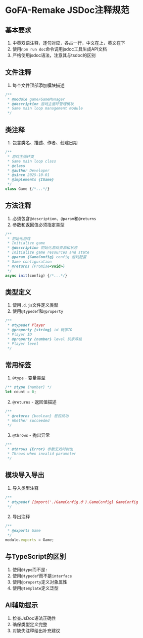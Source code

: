 # GoFA-Remake JSDoc注释规范

## 基本要求
1. 中英双语注释，逐句对应，各占一行，中文在上，英文在下
2. 使用`npm run doc`命令调用jsdoc工具生成API文档
3. 严格使用jsdoc语法，注意其与tsdoc的区别

## 文件注释
1. 每个文件顶部添加模块描述
```javascript
/**
 * @module game/GameManager
 * @description 游戏主循环管理模块
 * Game main loop management module
 */
```

## 类注释
1. 包含类名、描述、作者、创建日期
```javascript
/**
 * 游戏主循环类
 * Game main loop class
 * @class
 * @author Developer
 * @since 2025-10-01
 * @implements {IGame}
 */
class Game {/*...*/}
```

## 方法注释
1. 必须包含`@description`、`@param`和`@returns`
2. 参数和返回值必须指定类型
```javascript
/**
 * 初始化游戏
 * Initialize game
 * @description 初始化游戏资源和状态
 * Initialize game resources and state
 * @param {GameConfig} config 游戏配置
 * Game configuration
 * @returns {Promise<void>}
 */
async init(config) {/*...*/}
```

## 类型定义
1. 使用`.d.js`文件定义类型
2. 使用`@typedef`和`@property`
```javascript
/**
 * @typedef Player
 * @property {string} id 玩家ID
 * Player ID
 * @property {number} level 玩家等级
 * Player level
 */
```

## 常用标签
1. `@type` - 变量类型
```javascript
/** @type {number} */
let count = 0;
```

2. `@returns` - 返回值描述
```javascript
/** 
 * @returns {boolean} 是否成功
 * Whether succeeded
 */
```

3. `@throws` - 抛出异常
```javascript
/**
 * @throws {Error} 参数无效时抛出
 * Throws when invalid parameter
 */
```

## 模块导入导出
1. 导入类型注释
```javascript
/**
 * @typedef {import('./GameConfig.d').GameConfig} GameConfig
 */
```

2. 导出注释
```javascript
/**
 * @exports Game
 */
module.exports = Game;
```

## 与TypeScript的区别
1. 使用`@type`而不是`:`
2. 使用`@typedef`而不是`interface`
3. 使用`@property`定义对象属性
4. 使用`@template`定义泛型

## AI辅助提示
1. 检查JsDoc语法正确性
2. 确保类型定义完整
3. 对缺失注释给出补充建议

